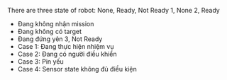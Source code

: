 There are three state of robot: None, Ready, Not Ready
1, None
2, Ready
- Đang không nhận mission
- Đang không có target
- Đang đứng yên
3, Not Ready
- Case 1: Đang thực hiện nhiệm vụ
- Case 2: Đang có người điều khiển
- Case 3: Pin yếu
- Case 4: Sensor state không đủ điều kiện
